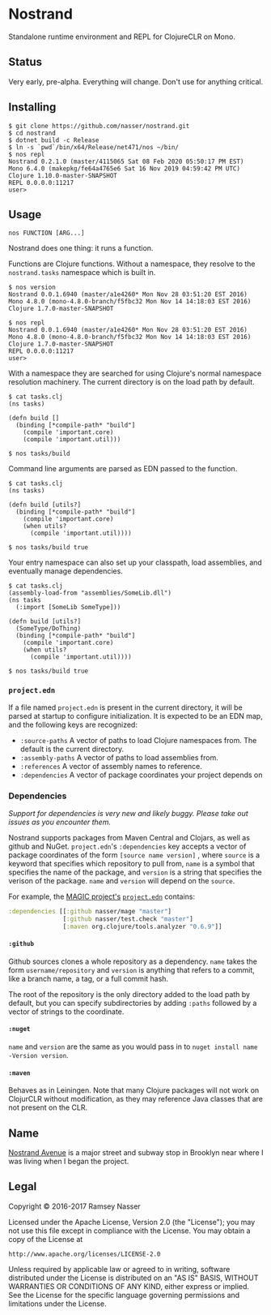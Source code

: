# Nostrand
Standalone runtime environment and REPL for ClojureCLR on Mono.

## Status
Very early, pre-alpha. Everything will change. Don't use for anything critical.

## Installing

```
$ git clone https://github.com/nasser/nostrand.git
$ cd nostrand
$ dotnet build -c Release
$ ln -s `pwd`/bin/x64/Release/net471/nos ~/bin/
$ nos repl
Nostrand 0.2.1.0 (master/4115065 Sat 08 Feb 2020 05:50:17 PM EST)
Mono 6.4.0 (makepkg/fe64a4765e6 Sat 16 Nov 2019 04:59:42 PM UTC)
Clojure 1.10.0-master-SNAPSHOT
REPL 0.0.0.0:11217
user>
```

## Usage

```
nos FUNCTION [ARG...]
```

Nostrand does one thing: it runs a function.

Functions are Clojure functions. Without a namespace, they resolve to the `nostrand.tasks` namespace which is built in.

```
$ nos version
Nostrand 0.0.1.6940 (master/a1e4260* Mon Nov 28 03:51:20 EST 2016)
Mono 4.8.0 (mono-4.8.0-branch/f5fbc32 Mon Nov 14 14:18:03 EST 2016)
Clojure 1.7.0-master-SNAPSHOT

$ nos repl
Nostrand 0.0.1.6940 (master/a1e4260* Mon Nov 28 03:51:20 EST 2016)
Mono 4.8.0 (mono-4.8.0-branch/f5fbc32 Mon Nov 14 14:18:03 EST 2016)
Clojure 1.7.0-master-SNAPSHOT
REPL 0.0.0.0:11217
user>
```

With a namespace they are searched for using Clojure's normal namespace resolution machinery. The current directory is on the load path by default.

```
$ cat tasks.clj
(ns tasks)

(defn build []
  (binding [*compile-path* "build"]
    (compile 'important.core)
    (compile 'important.util)))

$ nos tasks/build
```

Command line arguments are parsed as EDN passed to the function.

```
$ cat tasks.clj
(ns tasks)

(defn build [utils?]
  (binding [*compile-path* "build"]
    (compile 'important.core)
    (when utils?
      (compile 'important.util))))

$ nos tasks/build true
```

Your entry namespace can also set up your classpath, load assemblies, and eventually manage dependencies.  

```
$ cat tasks.clj
(assembly-load-from "assemblies/SomeLib.dll")
(ns tasks
  (:import [SomeLib SomeType]))

(defn build [utils?]
  (SomeType/DoThing)
  (binding [*compile-path* "build"]
    (compile 'important.core)
    (when utils?
      (compile 'important.util))))

$ nos tasks/build true
```

### `project.edn`
If a file named `project.edn` is present in the current directory, it will be parsed at startup to configure initialization. It is expected to be an EDN map, and the following keys are recognized:

* `:source-paths` A vector of paths to load Clojure namespaces from. The default is the current directory.
* `:assembly-paths` A vector of paths to load assemblies from.
* `:references` A vector of assembly names to reference.
* `:dependencies` A vector of package coordinates your project depends on

### Dependencies
*Support for dependencies is very new and likely buggy. Please take out issues as you encounter them.*

Nostrand supports packages from Maven Central and Clojars, as well as github and NuGet. `project.edn`'s `:dependencies` key accepts a vector of package coordinates of the form `[source name version]` , where `source` is a keyword that specifies which repository to pull from, `name` is a symbol that specifies the name of the package, and `version` is a string that specifies the verison of the package. `name` and `version` will depend on the `source`.

For example, the [MAGIC project's](https://github.com/nasser/magic) [`project.edn`](https://github.com/nasser/magic/blob/master/project.edn) contains:

```clojure
:dependencies [[:github nasser/mage "master"]
               [:github nasser/test.check "master"]
               [:maven org.clojure/tools.analyzer "0.6.9"]]
```

#### `:github`
Github sources clones a whole repository as a dependency. `name` takes the form `username/repository` and `version` is anything that refers to a commit, like a branch name, a tag, or a full commit hash.

The root of the repository is the only directory added to the load path by default, but you can specify subdirectories by adding `:paths` followed by a vector of strings to the coordinate.

#### `:nuget`
`name` and `version` are the same as you would pass in to `nuget install name -Version version`.

#### `:maven`
Behaves as in Leiningen. Note that many Clojure packages will not work on ClojurCLR without modification, as they may reference Java classes that are not present on the CLR.

## Name
[Nostrand Avenue](https://en.wikipedia.org/wiki/Nostrand_Avenue) is a major street and subway stop in Brooklyn near where I was living when I began the project.

## Legal
Copyright © 2016-2017 Ramsey Nasser

Licensed under the Apache License, Version 2.0 (the "License"); you may not use this file except in compliance with the License. You may obtain a copy of the License at

```
http://www.apache.org/licenses/LICENSE-2.0
```

Unless required by applicable law or agreed to in writing, software distributed under the License is distributed on an "AS IS" BASIS, WITHOUT WARRANTIES OR CONDITIONS OF ANY KIND, either express or implied. See the License for the specific language governing permissions and limitations under the License.
